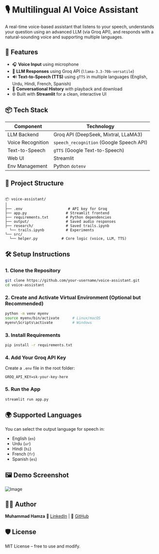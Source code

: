 # 🎙️ Multilingual AI Voice Assistant

A real-time voice-based assistant that listens to your speech, understands your question using an advanced LLM (via Groq API), and responds with a natural-sounding voice and supporting multiple languages.

## 🚀 Features

- 🎧 **Voice Input** using microphone
- 🤖 **LLM Responses** using Groq API (`llama-3.3-70b-versatile`)
- 🔊 **Text-to-Speech (TTS)** using `gTTS` in multiple languages (English, Urdu, Hindi, French, Spanish)
- 🧠 **Conversational History** with playback and download
- 🌐 Built with **Streamlit** for a clean, interactive UI

## 📦 Tech Stack

| Component        | Technology             |
|------------------|-------------------------|
| LLM Backend      | Groq API (DeepSeek, Mixtral, LLaMA3) |
| Voice Recognition| `speech_recognition` (Google Speech API) |
| Text-to-Speech   | `gTTS` (Google Text-to-Speech) |
| Web UI           | Streamlit              |
| Env Management   | Python `dotenv`        |

## 📁 Project Structure

```

📦 voice-assistant/
│
├── .env                     # API key for Groq
├── app.py                  # Streamlit frontend
├── requirements.txt        # Python dependencies
├── output/                 # Saved audio responses
├── research/               # Saved trails.ipynb
  └── trails.ipynb          # Experiments  
└── src/
  └── helper.py           # Core logic (voice, LLM, TTS)

````

## 🛠️ Setup Instructions

### 1. Clone the Repository

```bash
git clone https://github.com/your-username/voice-assistant.git
cd voice-assistant
````

### 2. Create and Activate Virtual Environment (Optional but Recommended)

```bash
python -m venv myenv
source myenv/bin/activate      # Linux/macOS
myenv\Scripts\activate         # Windows
```

### 3. Install Requirements

```bash
pip install -r requirements.txt
```

### 4. Add Your Groq API Key

Create a `.env` file in the root folder:

```env
GROQ_API_KEY=sk-your-key-here
```

### 5. Run the App

```bash
streamlit run app.py
```

## 🌍 Supported Languages

You can select the output language for speech in:

* English (`en`)
* Urdu (`ur`)
* Hindi (`hi`)
* French (`fr`)
* Spanish (`es`)

## 🖼️ Demo Screenshot

![Image](https://github.com/user-attachments/assets/5ee0b13b-9a1f-4b9a-937a-f2ccf4bf0271)

## 👨‍💻 Author

**Muhammad Hamza**
🔗 [LinkedIn](https://linkedin.com/in/muhammad-hamza-khattak/) | 🔗 [GitHub](https://github.com/mrhamxo)

## 🛡️ License

MIT License – free to use and modify.
